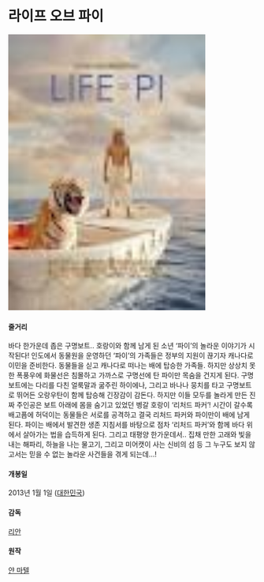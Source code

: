 # 라이프 오브 파이

<img src="https://github.com/GeekInTheClass/MyFavoriteMovies/blob/master/img/LifeOfPi.jpeg" width="400px"/>

#### 줄거리

바다 한가운데 좁은 구명보트.. 호랑이와 함께 남게 된 소년 ‘파이’의 놀라운 이야기가 시작된다! 인도에서 동물원을 운영하던 ‘파이’의 가족들은 정부의 지원이 끊기자 캐나다로 이민을 준비한다. 동물들을 싣고 캐나다로 떠나는 배에 탑승한 가족들. 하지만 상상치 못한 폭풍우에 화물선은 침몰하고 가까스로 구명선에 탄 파이만 목숨을 건지게 된다. 구명 보트에는 다리를 다친 얼룩말과 굶주린 하이에나, 그리고 바나나 뭉치를 타고 구명보트로 뛰어든 오랑우탄이 함께 탑승해 긴장감이 감돈다. 하지만 이들 모두를 놀라게 만든 진짜 주인공은 보트 아래에 몸을 숨기고 있었던 벵갈 호랑이 ‘리처드 파커’! 시간이 갈수록 배고픔에 허덕이는 동물들은 서로를 공격하고 결국 리처드 파커와 파이만이 배에 남게 된다. 파이는 배에서 발견한 생존 지침서를 바탕으로 점차 ‘리처드 파커’와 함께 바다 위에서 살아가는 법을 습득하게 된다. 그리고 태평양 한가운데서.. 집채 만한 고래와 빛을 내는 해파리, 하늘을 나는 물고기, 그리고 미어캣이 사는 신비의 섬 등 그 누구도 보지 않고서는 믿을 수 없는 놀라운 사건들을 겪게 되는데…!

#### 개봉일

2013년 1월 1일 ([대한민국](https://www.google.co.kr/search?biw=1280&bih=703&q=%EB%8C%80%ED%95%9C%EB%AF%BC%EA%B5%AD&stick=H4sIAAAAAAAAAOPgE-LSz9U3SCsoizeOV-IAsc0KU4y1jLKTrfTTMnNywYRVSUZqYklRZnJijkJRanpmfp5CYnliUSqQk5OaWJyqkJJYkgoAfM4YqUwAAAA&sa=X&ved=0ahUKEwjT5IP3tdrSAhVHXLwKHfUuBB4QmxMIkwEoATAU))

#### 감독

[리안](https://www.google.co.kr/search?biw=1280&bih=703&q=ang+lee&stick=H4sIAAAAAAAAAOPgE-LSz9U3SCsoizeOV2IHsTMMC7TEspOt9NMyc3LBhFVKZlFqckl-EQBPYxt1LwAAAA&sa=X&ved=0ahUKEwjT5IP3tdrSAhVHXLwKHfUuBB4QmxMIlwEoATAV)

#### 원작

[얀 마텔](https://www.google.co.kr/search?biw=1280&bih=703&q=%EC%96%80+%EB%A7%88%ED%85%94&stick=H4sIAAAAAAAAAOPgE-LSz9U3SCsoizeOV-IAsSuzSyq1hLOTrfTTMnNywYRVcUl-USUA0YjNVC0AAAA&sa=X&ved=0ahUKEwjT5IP3tdrSAhVHXLwKHfUuBB4QmxMImwEoATAW)



